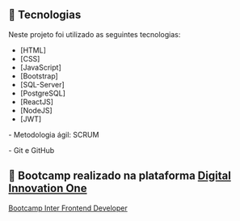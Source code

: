## 🧪 Tecnologias

Neste projeto foi utilizado as seguintes tecnologias:

- [HTML]
- [CSS]
- [JavaScript]
- [Bootstrap]
- [SQL-Server]
- [PostgreSQL]
- [ReactJS]
- [NodeJS]
- [JWT]
<p>
- Metodologia ágil: SCRUM
<p>
- Git e GitHub

## 🔖 Bootcamp realizado na plataforma [Digital Innovation One](https://digitalinnovation.one/)

[Bootcamp Inter Frontend Developer](https://web.dio.me/track/inter-frontend-developer?tab=path)
